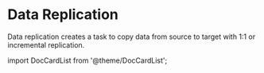 # Data Replication

Data replication creates a task to copy data from source to target with 1:1 or incremental replication.



import DocCardList from '@theme/DocCardList';

<DocCardList />